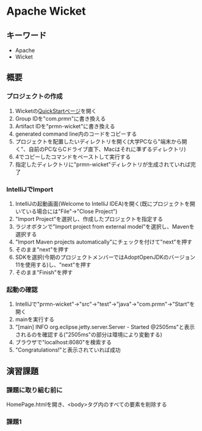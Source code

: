 # Apache Wicket

## キーワード

* Apache
* Wicket

## 概要

### プロジェクトの作成

1. Wicketの[QuickStartページ](https://wicket.apache.org/start/quickstart.html)を開く
2. Group IDを"com.prmn"に書き換える
3. Artifact IDを"prmn-wicket"に書き換える
4. generated command line内のコードをコピーする
5. プロジェクトを配置したいディレクトリを開く(大学PCなら"端末から開く"、自前のPCならCドライブ直下、Macはそれに準ずるディレクトリ)
6. 4でコピーしたコマンドをペーストして実行する
7. 指定したディレクトリに"prmn-wicket"ディレクトリが生成されていれば完了

### IntelliJでImport

1. IntelliJの起動画面(Welcome to IntelliJ IDEA)を開く(既にプロジェクトを開いている場合には"File"->"Close Project")
2. "Import Project"を選択し、作成したプロジェクトを指定する
3. ラジオボタンで"Import project from external model"を選択し、Mavenを選択する
4. "Import Maven projects automatically"にチェックを付けて"next"を押す
5. そのまま"next"を押す
6. SDKを選択(今期のプロジェクトメンバーではAdoptOpenJDKのバージョン11を使用する)し、"next"を押す
7. そのまま"Finish"を押す

### 起動の確認

1. IntelliJで"prmn-wicket"->"src"->"test"->"java"->"com.prmn"->"Start"を開く
2. mainを実行する
3. "\[main] INFO org.eclipse.jetty.server.Server - Started @2505ms"と表示されるのを確認する("2505ms"の部分は環境により変動する)
4. ブラウザで"localhost:8080"を検索する
5. "Congratulations!"と表示されていれば成功

## 演習課題

### 課題に取り組む前に

HomePage.htmlを開き、\<body>タグ内のすべての要素を削除する

### 課題1
